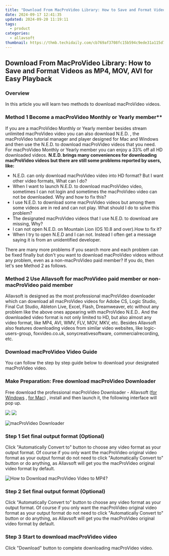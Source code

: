 ```yaml
---
title: "Download From MacProVideo Library: How to Save and Format Videos as MP4, MOV, AVI for Easy Playback"
date: 2024-09-17 12:41:35
updated: 2024-09-20 11:19:11
tags:
  - product
categories:
  - allavsoft
thumbnail: https://thmb.techidaily.com/cb769af3708fc15b594c9ede31a115d7b902d54d4fbcec56dcebaeb9d186f784.jpg
---
```


## Download From MacProVideo Library: How to Save and Format Videos as MP4, MOV, AVI for Easy Playback

### Overview

In this article you will learn two methods to download macProVideo videos.

### Method 1 Become a macProVideo Monthly or Yearly member\*\*

If you are a macProVideo Monthly or Yearly member besides stream unlimited macProVideo video you can also download N.E.D. , the macProVideo tutorial manager and player designed for Mac and Windows and then use the N.E.D. to download macProVideo videos that you need. For macProVideo Monthly or Yearly member you can enjoy a 33% off all HD downloaded videos. **N.E.D. brings many conveniences for downloading macProVideo videos but there are still some problems reported by users, like:**

* N.E.D. can only download macProVideo video into HD format? But I want other video formats, What can I do?
* When I want to launch N.E.D. to download macProVideo video, sometimes I can not login and sometimes the macProVideo video can not be downloaded. Why and how to fix this?
* I use N.E.D. to download some macProVideo videos but among them some videos are in red and can not play. What should I do to solve this problem?
* The designated macProVideo videos that I use N.E.D. to download are missing, Why?
* I can not open N.E.D. on Mountain Lion (OS 10.8 and over).How to fix it?
* When I try to open N.E.D and I can not. Instead I often get a message saying it is from an unidentified developer.

There are many more problems if you search more and each problem can be fixed finally but don't you want to download macProVideo videos without any problem, even as a non-macProVideo paid member? If you do, then let's see Method 2 as follows.

### Method 2 Use Allavsoft for macProVideo paid member or non-macProVideo paid member

Allavsoft is designed as the most professional macProVideo downloader which can download all macProVideo videos for Adobe CS, Logic Studio, Final Cut Studio, Ableton Live, Excel, Flash, Dreamweaver, etc without any problem like the above ones appearing with macProVideo N.E.D.. And the downloaded video format is not only limited to HD, but also almost any video format, like MP4, AVI, WMV, FLV, MOV, MKV, etc. Besides Allavsoft also features downloading videos from similar video websites, like logic-users-group, foxvideo.co.uk, sonycreativesoftware, commercialrecording, etc.

### Download macProVideo Video Guide

You can follow the step by step guide below to download your designated macProVideo video.

### Make Preparation: Free download macProVideo Downloader

Free download the professional macProVideo Downloader - Allavsoft ([for Windows](https://tools.techidaily.com/allavsoft/products/) , [for Mac](https://tools.techidaily.com/allavsoft/products/)) , install and then launch it, the following interface will pop up.

[![](https://www.allavsoft.com/how-to/../images/how-to/free-download-win.jpg)](https://tools.techidaily.com/allavsoft/products/) [![](https://www.allavsoft.com/how-to/../images/how-to/free-download-mac.jpg)](https://tools.techidaily.com/allavsoft/products/)

![macProVideo Downloader](https://www.allavsoft.com/how-to/../images/allavsoft/screen-shot-600.jpg)

### Step 1 Set final output format (Optional)

Click "Automatically Convert to" button to choose any video format as your output format. Of course if you only want the macProVideo original video format as your output format do not need to click "Automatically Convert to" button or do anything, as Allavsoft will get you the macProVideo original video format by default.

![How to Download macProVideo Video to MP4?](https://www.allavsoft.com/how-to/../images/how-to/download-rtmp-video/download-rtmp-video.jpg)

### Step 2 Set final output format (Optional)

Click "Automatically Convert to" button to choose any video format as your output format. Of course if you only want the macProVideo original video format as your output format do not need to click "Automatically Convert to" button or do anything, as Allavsoft will get you the macProVideo original video format by default.

### Step 3 Start to download macProVideo video

Click "Download" button to complete downloading macProVideo video.

<ins class="adsbygoogle"
     style="display:block"
     data-ad-format="autorelaxed"
     data-ad-client="ca-pub-7571918770474297"
     data-ad-slot="1223367746"></ins>



<ins class="adsbygoogle"
     style="display:block"
     data-ad-client="ca-pub-7571918770474297"
     data-ad-slot="8358498916"
     data-ad-format="auto"
     data-full-width-responsive="true"></ins>
